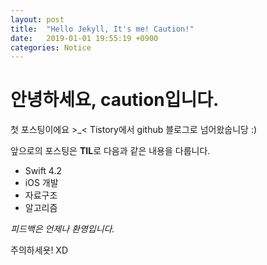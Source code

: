 ```yaml
---
layout: post
title:  "Hello Jekyll, It's me! Caution!"
date:   2019-01-01 19:55:19 +0900
categories: Notice
---
```

# 안녕하세요, caution입니다.

첫 포스팅이에요 >_<
Tistory에서 github 블로그로 넘어왔숩니당 :)

앞으로의 포스팅은 **TIL**로 다음과 같은 내용을 다룹니다.
* Swift 4.2
* iOS 개발
* 자료구조
* 알고리즘

*피드백은 언제나 환영입니다.*

주의하세욧! XD
